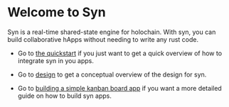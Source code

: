 # Welcome to Syn

Syn is a real-time shared-state engine for holochain. With syn, you can build collaborative hApps without needing to write any rust code.

- Go to [the quickstart](/quickstart) if you just want to get a quick overview of how to integrate syn in you apps.

- Go to [design](/design) to get a conceptual overview of the design for syn.

- Go to [building a simple kanban board app](/guides/building-a-simple-kanban-board-app) if you want a more detailed guide on how to build syn apps.
